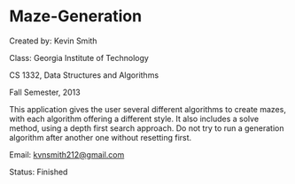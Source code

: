 Maze-Generation
===============

Created by: Kevin Smith

Class: Georgia Institute of Technology

CS 1332, Data Structures and Algorithms 

Fall Semester, 2013

This application gives the user several different algorithms to create mazes,
with each algorithm offering a different style. It also includes a solve
method, using a depth first search approach. Do not try to run a generation 
algorithm after another one without resetting first.

Email: kvnsmith212@gmail.com

Status: Finished
